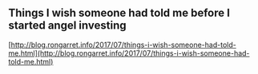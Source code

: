 ## Things I wish someone had told me before I started angel investing
  
  [http://blog.rongarret.info/2017/07/things-i-wish-someone-had-told-me.html](http://blog.rongarret.info/2017/07/things-i-wish-someone-had-told-me.html)